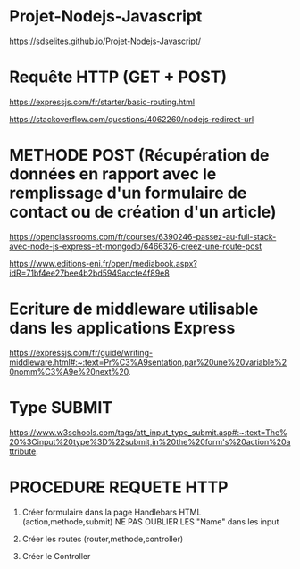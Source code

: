 # Projet-Nodejs-Javascript

https://sdselites.github.io/Projet-Nodejs-Javascript/


# Requête HTTP (GET + POST)
https://expressjs.com/fr/starter/basic-routing.html

https://stackoverflow.com/questions/4062260/nodejs-redirect-url

# METHODE POST (Récupération de données en rapport avec le remplissage d'un formulaire de contact ou de création d'un article)
https://openclassrooms.com/fr/courses/6390246-passez-au-full-stack-avec-node-js-express-et-mongodb/6466326-creez-une-route-post

https://www.editions-eni.fr/open/mediabook.aspx?idR=71bf4ee27bee4b2bd5949accfe4f89e8


# Ecriture de middleware utilisable dans les applications Express
https://expressjs.com/fr/guide/writing-middleware.html#:~:text=Pr%C3%A9sentation,par%20une%20variable%20nomm%C3%A9e%20next%20.

# Type SUBMIT

https://www.w3schools.com/tags/att_input_type_submit.asp#:~:text=The%20%3Cinput%20type%3D%22submit,in%20the%20form's%20action%20attribute.









# PROCEDURE REQUETE HTTP #

1) Créer formulaire dans la page Handlebars HTML (action,methode,submit)
NE PAS OUBLIER LES "Name" dans les input

2) Créer les routes (router,methode,controller)

3) Créer le Controller